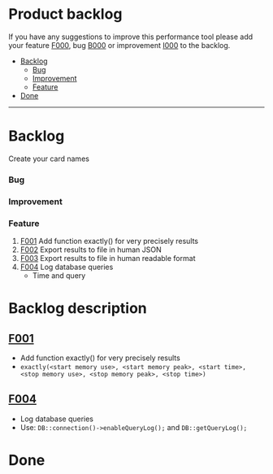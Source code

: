 # Product backlog
If you have any suggestions to improve this performance tool please add your feature [F000](), bug [B000]() or improvement [I000]() to the backlog.

- [Backlog](#backlog)
    - [Bug](#bug)
    - [Improvement](#improvement)
    - [Feature](#feature)
- [Done](#done)

***

# Backlog
Create your card names

### Bug
### Improvement
### Feature
1. [F001](#F001) Add function exactly() for very precisely results
1. [F002](#F002) Export results to file in human JSON
1. [F003](#F003) Export results to file in human readable format
1. [F004](#F004) Log database queries
    - Time and query

# Backlog description

## [F001]()
- Add function exactly() for very precisely results
- `exactly(<start memory use>, <start memory peak>, <start time>, <stop memory use>, <stop memory peak>, <stop time>)`

## [F004]()
- Log database queries
- Use: `DB::connection()->enableQueryLog();` and `DB::getQueryLog();`

# Done